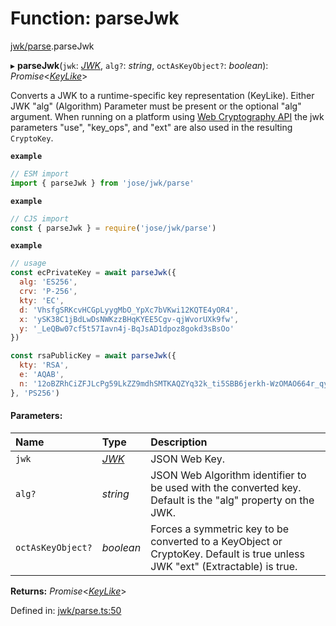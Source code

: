 # Function: parseJwk

[jwk/parse](../modules/jwk_parse.md).parseJwk

▸ **parseJwk**(`jwk`: [*JWK*](../interfaces/types.jwk.md), `alg?`: *string*, `octAsKeyObject?`: *boolean*): *Promise*<[*KeyLike*](../types/types.keylike.md)\>

Converts a JWK to a runtime-specific key representation (KeyLike). Either
JWK "alg" (Algorithm) Parameter must be present or the optional "alg" argument. When
running on a platform using [Web Cryptography API](https://www.w3.org/TR/WebCryptoAPI/)
the jwk parameters "use", "key_ops", and "ext" are also used in the resulting `CryptoKey`.

**`example`** 
```js
// ESM import
import { parseJwk } from 'jose/jwk/parse'
```

**`example`** 
```js
// CJS import
const { parseJwk } = require('jose/jwk/parse')
```

**`example`** 
```js
// usage
const ecPrivateKey = await parseJwk({
  alg: 'ES256',
  crv: 'P-256',
  kty: 'EC',
  d: 'VhsfgSRKcvHCGpLyygMbO_YpXc7bVKwi12KQTE4yOR4',
  x: 'ySK38C1jBdLwDsNWKzzBHqKYEE5Cgv-qjWvorUXk9fw',
  y: '_LeQBw07cf5t57Iavn4j-BqJsAD1dpoz8gokd3sBsOo'
})

const rsaPublicKey = await parseJwk({
  kty: 'RSA',
  e: 'AQAB',
  n: '12oBZRhCiZFJLcPg59LkZZ9mdhSMTKAQZYq32k_ti5SBB6jerkh-WzOMAO664r_qyLkqHUSp3u5SbXtseZEpN3XPWGKSxjsy-1JyEFTdLSYe6f9gfrmxkUF_7DTpq0gn6rntP05g2-wFW50YO7mosfdslfrTJYWHFhJALabAeYirYD7-9kqq9ebfFMF4sRRELbv9oi36As6Q9B3Qb5_C1rAzqfao_PCsf9EPsTZsVVVkA5qoIAr47lo1ipfiBPxUCCNSdvkmDTYgvvRm6ZoMjFbvOtgyts55fXKdMWv7I9HMD5HwE9uW839PWA514qhbcIsXEYSFMPMV6fnlsiZvQQ'
}, 'PS256')
```

#### Parameters:

Name | Type | Description |
:------ | :------ | :------ |
`jwk` | [*JWK*](../interfaces/types.jwk.md) | JSON Web Key.   |
`alg?` | *string* | JSON Web Algorithm identifier to be used with the converted key. Default is the "alg" property on the JWK.   |
`octAsKeyObject?` | *boolean* | Forces a symmetric key to be converted to a KeyObject or CryptoKey. Default is true unless JWK "ext" (Extractable) is true.    |

**Returns:** *Promise*<[*KeyLike*](../types/types.keylike.md)\>

Defined in: [jwk/parse.ts:50](https://github.com/panva/jose/blob/v3.11.0/src/jwk/parse.ts#L50)
